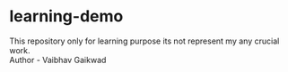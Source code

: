 # learning-demo
This repository only for learning purpose its not represent my any crucial work.
<br>
Author - Vaibhav Gaikwad
